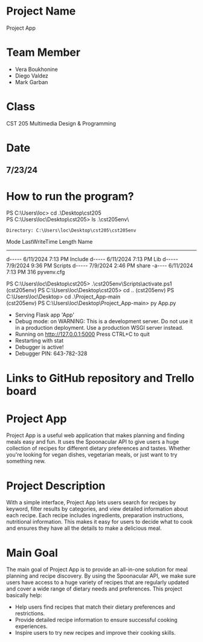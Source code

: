 # Project Name
Project App

# Team Member
- Vera Boukhonine
- Diego Valdez
- Mark Garban
  
# Class
CST 205
Multimedia Design & Programming

# Date
7/23/24
--------------------------------------------------------------------------------------------------------
# How to run the program?
PS C:\Users\loc> cd .\Desktop\cst205\
PS C:\Users\loc\Desktop\cst205> ls .\cst205env\


    Directory: C:\Users\loc\Desktop\cst205\cst205env


Mode                 LastWriteTime         Length Name
----                 -------------         ------ ----
d-----         6/11/2024   7:13 PM                Include
d-----         6/11/2024   7:13 PM                Lib
d-----          7/9/2024   9:36 PM                Scripts
d-----          7/9/2024   2:46 PM                share
-a----         6/11/2024   7:13 PM            316 pyvenv.cfg


PS C:\Users\loc\Desktop\cst205> .\cst205env\Scripts\activate.ps1
(cst205env) PS C:\Users\loc\Desktop\cst205> cd ..
(cst205env) PS C:\Users\loc\Desktop> cd .\Project_App-main\
(cst205env) PS C:\Users\loc\Desktop\Project_App-main> py App.py
 * Serving Flask app 'App'
 * Debug mode: on
WARNING: This is a development server. Do not use it in a production deployment. Use a production WSGI server instead.
 * Running on http://127.0.0.1:5000
Press CTRL+C to quit
 * Restarting with stat
 * Debugger is active!
 * Debugger PIN: 643-782-328
   
# Links to GitHub repository and Trello board


# Project App
Project App is a useful web application that makes planning and finding meals easy and fun. 
It uses the Spoonacular API to give users a huge collection of recipes for different dietary preferences and tastes.
Whether you're looking for vegan dishes, vegetarian meals, or just want to try something new.

# Project Description
With a simple interface, Project App lets users search for recipes by keyword, filter results by categories, and view detailed information about each recipe. 
Each recipe includes ingredients, preparation instructions, nutritional information. 
This makes it easy for users to decide what to cook and ensures they have all the details to make a delicious meal.

# Main Goal
The main goal of Project App is to provide an all-in-one solution for meal planning and recipe discovery. 
By using the Spoonacular API, we make sure users have access to a huge variety of recipes that are regularly updated and cover a wide range of dietary needs and preferences. 
This project basically help:

- Help users find recipes that match their dietary preferences and restrictions.
- Provide detailed recipe information to ensure successful cooking experiences.
- Inspire users to try new recipes and improve their cooking skills.

